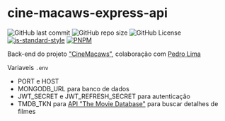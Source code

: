# cine-macaws-express-api

![GitHub last commit](https://img.shields.io/github/last-commit/renatocfrancisco/cine-macaws-express-api)
![GitHub repo size](https://img.shields.io/github/repo-size/renatocfrancisco/cine-macaws-express-api)
![GitHub License](https://img.shields.io/github/license/renatocfrancisco/cine-macaws-express-api)
[![js-standard-style](https://img.shields.io/badge/code%20style-standard-brightgreen.svg)](http://standardjs.com)
[![PNPM](https://img.shields.io/badge/pnpm-%234a4a4a.svg?style=flat&logo=pnpm&logoColor=f69220)](https://pnpm.io/)

Back-end do projeto ["CineMacaws"](https://github.com/pedrobits/cinemacaws-frontend), colaboração com [Pedro Lima](https://github.com/pedrobits)

Variaveis `.env`

- PORT e HOST
- MONGODB_URL para banco de dados
- JWT_SECRET e JWT_REFRESH_SECRET para autenticação
- TMDB_TKN para [API "The Movie Database"](https://developer.themoviedb.org/reference/intro/getting-started) para buscar detalhes de filmes
